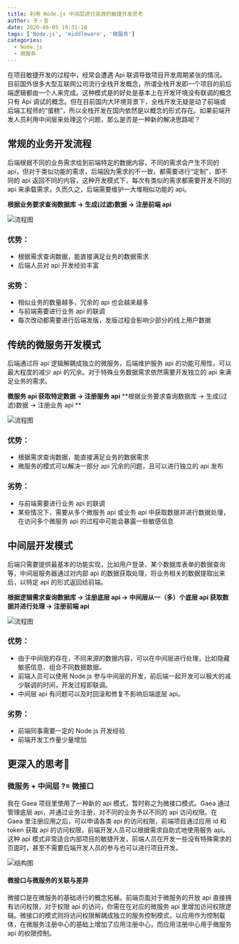 ```yaml
---
title: 利用 Node.js 中间层进行高效的敏捷开发思考
author: 子丶言
date: 2020-08-05 19:31:18
tags: ['Node.js', 'middleware', '微服务']
categories:
  - Node.js
  - 微服务
---
```


在项目敏捷开发的过程中，经常会遭遇 Api 联调导致项目开发周期紧张的情况。目前国外很多大型互联网公司流行全栈开发概念，所谓全栈开发即一个项目的前后端逻辑都由一个人来完成。这种模式是的好处是基本上在开发环境没有联调的概念只有 Api 调试的概念。但在目前国内大环境背景下，全栈开发无疑是动了前端或后端工程师的“蛋糕”，所以全栈开发在国内依然是以概念的形式存在。如果前端开发人员利用中间层来处理这个问题，那么是否是一种新的解决思路呢？
<!-- more -->

## 常规的业务开发流程

后端根据不同的业务需求给到前端特定的数据内容，不同的需求会产生不同的 api，但对于类似功能的需求，后端因为需求的不一致，都需要进行“定制”，即不同的 api 返回不同的内容，这种开发模式下，每次有类似的需求都需要开发不同的 api 来承载需求，久而久之，后端需要维护一大堆相似功能的 api。

**根据业务要求查询数据库 -> 生成(过滤)数据 -> 注册前端 api**

![流程图](https://gaeacdn.jiliguala.com/devjlgl/tmp/2a25d0225d418b2ec769f1d813cf8684.png)

### 优势：

- 根据需求查询数据，能直接满足业务的数据需求
- 后端人员对 api 开发经验丰富

### 劣势：

- 相似业务的数量越多，冗余的 api 也会越来越多
- 与前端需要进行业务 api 的联调
- 每次改动都需要进行后端发版，发版过程会影响少部分的线上用户数据


## 传统的微服务开发模式

后端通过将 api 逻辑解耦成独立的微服务，后端维护服务 api 的功能可用性，可以最大程度的减少 api 的冗余。对于特殊业务数据需求依然需要开发独立的 api 来满足业务的需求。

**微服务 api 获取特定数据 -> 注册服务 api**
**根据业务要求查询数据库 -> 生成(过滤)数据 -> 注册业务 api **

![流程图](https://gaeacdn.jiliguala.com/devjlgl/tmp/d4a948c1ba8e6e74cf306f96acbe90a7.png)

### 优势：

- 根据需求查询数据，能直接满足业务的数据需求
- 微服务的模式可以解决一部分 api 冗余的问题，且可以进行独立的 api 发布

### 劣势：

- 与前端需要进行业务 api 的联调
- 某些情况下，需要从多个微服务 api 或业务 api 中获取数据并进行数据处理，在访问多个微服务 api 的过程中可能会暴露一些敏感信息


## 中间层开发模式

后端只需要提供最基本的功能实现，比如用户登录、某个数据库表单的数据查询等，中间层服务器通过对内部 api 的数据获取处理，将业务相关的数据提取出来后，以特定 api 的形式返回给前端。

**根据逻辑需求查询数据库 -> 注册底层 api -> 中间层从一（多）个底层 api 获取数据并进行处理 -> 注册前端 api**

![流程图](https://gaeacdn.jiliguala.com/devjlgl/tmp/8920486ef229a92f26c65a0b48cb293f.png)

### 优势：

- 由于中间层的存在，不同来源的数据内容，可以在中间层进行处理，比如隐藏敏感信息、组合不同数据数据。
- 前端人员可以使用 Node.js 参与中间层的开发，前后端一起开发可以极大的减少联调的时间，开发过程即联调。
- 中间层 api 有问题可以及时回滚和修复不影响后端底层 api。

### 劣势：

- 前端同事需要一定的 Node.js 开发经验
- 前端开发工作量少量增加


## 更深入的思考🤔

### 微服务 + 中间层 ?= 微接口

我在 Gaea 项目里使用了一种新的 api 模式，暂时称之为微接口模式。Gaea 通过管理底层 api，并通过业务注册，对不同的业务予以不同的 api 访问权限。在 Gaea 里注册应用之后，可以申请各类 api 的访问权限，前端项目通过应用 id 和 token 获取 api 的访问权限，前端开发人员可以根据需求自助式地使用服务 api。 
这种 api 模式非常适合内部项目的敏捷开发，前端人员在开发一些没有特殊需求的页面时，甚至不需要后端开发人员的参与也可以进行项目开发。

![结构图](https://gaeacdn.jiliguala.com/devjlgl/tmp/3029e4214175310e9790c596b47ef62e.png)

#### 微接口与微服务的关联与差异

微接口是在微服务的基础进行的概念拓展。前端页面对于微服务的开放 api 直接拥有访问权限，对于权限 api 的访问，你需在在对应的微服务 api 里增加访问权限逻辑。微接口的模式则将访问权限解耦成独立的服务控制模式，以应用作为控制载体，在微服务注册中心的基础上增加了应用注册中心，而应用注册中心用于微服务 api 的权限控制。

